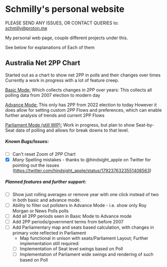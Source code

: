 # Schmilly's personal website

PLEASE SEND ANY ISSUES, OR CONTACT QUERIES to: schmilly@proton.me

My personal web page, couple different projects under this. 

See below for explanations of Each of them

## Australia Net 2PP Chart

Started out as a chart to show net 2PP in polls and their changes over times
Currently a work in progress with a lot of feature creep.

[Basic Mode:](https://schmilly.github.io/2PP%20Net/2PP.html)
Which collects changes in 2PP over years:
This collects all polling data from 2007 election to modern day

[Advance Mode:](https://schmilly.github.io/2PP%20Net/Advance_Mode.html)
This only has 2PP from 2022 election to today
However it does allow for setting custom 2PP Flows and preferences, which can enable further analysis of trends and current 2PP Flows

[Parliament Mode (still WIP):](https://schmilly.github.io/2PP%20Net/Parliament%20Mode/Parliament.html)
Work in progress, but plan to show Seat-by-Seat data of polling and allows for break downs to that level.

##### Known Bugs/Issues:
- [ ] Can't reset Zoom of 2PP Chart
- [X] *Many* Spelling mistakes - thanks to @hindsight_apple on Twitter for pointing out the issues (https://twitter.com/hindsight_apple/status/1792376323551408563)

##### Planned features and further support:
- [ ] Show just rolling averages or remove year with one click instead of two in both basic and advance mode.
- [ ] Ability to filter out pollsters in Advance Mode - i.e. show only Roy Morgan or News Polls polls
- [ ] Add all 2PP periods seen in Basic Mode to Advance mode
- [ ] Add 2PP periods/government terms from before 2007 
- [ ] Add Parliamentary map and seats based calculation, with changes in primary vote reflected in Parliament
  - Map functional in unison with seats/Parliament Layout; Further implementation still required:
  - [ ] Implementation of Seat level swings based on Poll
  - [ ] Implementation of Parliament wide swings and rendering of such based on Poll
